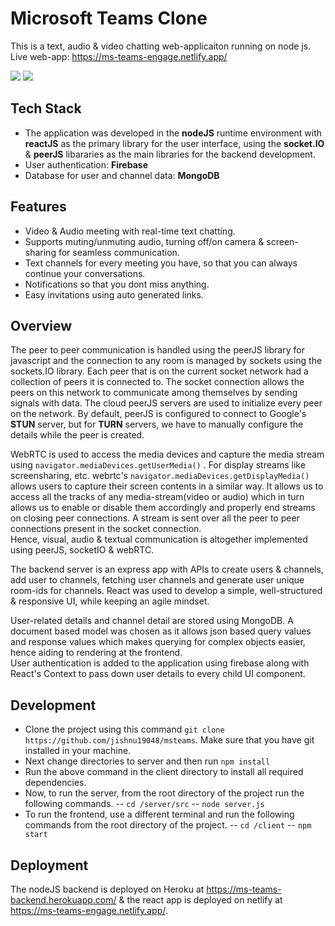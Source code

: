# Microsoft Teams Clone

This is a text, audio & video chatting web-applicaiton running on node js.  
Live web-app: https://ms-teams-engage.netlify.app/

![](https://drive.google.com/uc?export=view&id=1fRCqmO0uHZMx8OvyAQ6qgjTuknnzsodT)
![](https://drive.google.com/uc?export=view&id=1Xj2VjnmpLYlnksoIsELmk70q0ar6WA9r)

## Tech Stack

- The application was developed in the **nodeJS** runtime environment with **reactJS** as the primary library for the user interface, using the **socket.IO** & **peerJS** libararies as the main libraries for the backend development.
- User authentication:  **Firebase**
- Database for user and channel data: **MongoDB**
 

## Features

- Video & Audio meeting with real-time text chatting.
- Supports muting/unmuting audio, turning off/on camera & screen-sharing for seamless communication.
- Text channels for every meeting you have, so that you can always continue your conversations.
- Notifications so that you dont miss anything.
- Easy invitations using auto generated links.


## Overview

The peer to peer communication is handled using the peerJS library for javascript and the connection to any room is managed by sockets using the sockets.IO library. Each peer that is on the current socket network had a collection of peers it is connected to. The socket connection allows the peers on this network to communicate among themselves by sending signals with data. The cloud peerJS servers are used to initialize every peer on the network. By default, peerJS is configured to connect to Google's **STUN** server, but for **TURN** servers, we have to manually configure the details while the peer is created.

WebRTC is used to access the media devices and capture the media stream using ``navigator.mediaDevices.getUserMedia()`` . For display streams like screensharing, etc. webrtc's ``navigator.mediaDevices.getDisplayMedia()`` allows users to capture their screen contents in a similar way. It allows us to access all the tracks of any media-stream(video or audio) which in turn allows us to enable or disable them accordingly and properly end streams on closing peer connections. A stream is sent over all the peer to peer connections present in the socket connection.  
Hence, visual, audio & textual communication is altogether implemented using peerJS, socketIO & webRTC.

The backend server is an express app with APIs to create users & channels, add user to channels, fetching user channels and generate user unique room-ids for channels. React was used to develop a simple, well-structured & responsive UI, while keeping an agile mindset.  

User-related details and channel detail are stored using MongoDB. A document based model was chosen as it allows json based query values and response values which makes querying for complex objects easier, hence aiding to rendering at the frontend.  
User authentication is added to the application using firebase along with React's Context to pass down user details to every child UI component.


## Development

- Clone the project using this command ``git clone https://github.com/jishnu19048/msteams``.
Make sure that you have git installed in your machine.
- Next change directories to server and then run ``npm install``
- Run the above command in the client directory to install all required dependencies.
- Now, to run the server, from the root directory of the project run the following commands.
-- ``cd /server/src``
-- ``node server.js``
-  To run the frontend, use a different terminal and run the following commands from the root directory of the project.
-- ``cd /client``
-- ``npm start``


## Deployment
The nodeJS backend is deployed on Heroku at https://ms-teams-backend.herokuapp.com/ & the react app is deployed on netlify at https://ms-teams-engage.netlify.app/.


